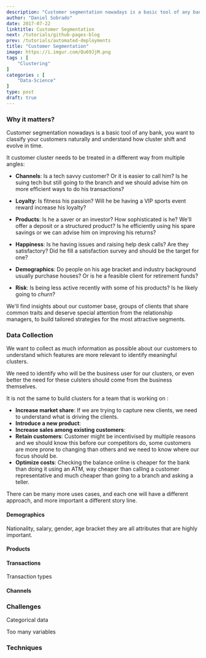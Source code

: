 ```yaml
---
description: "Customer segmentation nowadays is a basic tool of any bank, you want to classify your customers naturally and understand how cluster shift and evolve in time. We'll find insights about our customer base, groups of clients that share common traits and deserve special attention from the relationship managers, to build tailored strategies for the most attractive segments."
author: "Daniel Sobrado"
date: 2017-07-22
linktitle: Customer Segmentation
next: /tutorials/github-pages-blog
prev: /tutorials/automated-deployments
title: "Customer Segmentation"
image: https://i.imgur.com/Qu69JjM.png
tags : [
    "Clustering"
]
categories : [
    "Data-Science"
]
type: post
draft: true
---
```


### Why it matters?

Customer segmentation nowadays is a basic tool of any bank, you want to classify your customers naturally and understand how cluster shift and evolve in time.

It customer cluster needs to be treated in a different way from multiple angles:

- **Channels**: Is a tech savvy customer? Or it is easier to call him? Is he suing tech but still going to the branch and we should advise him on more efficient ways to do his transactions?
- **Loyalty**:  Is fitness his passion? Will he be having a VIP sports event reward increase his loyalty?
- **Products**: Is he a saver or an investor? How sophisticated is he? We'll offer a deposit or a structured product? Is he efficiently using his spare savings or we can advise him on improving his returns?
- **Happiness**:  Is he having issues and raising help desk calls? Are they satisfactory? Did he fill a satisfaction survey and should be the target for one?
- **Demographics**: Do people on his age bracket and industry background usually purchase houses? Or is he a feasible client for retirement funds?

- **Risk**:  Is being less active recently with some of his products? Is he likely going to *churn*?

We'll find insights about our customer base, groups of clients that share common traits and deserve special attention from the relationship managers, to build tailored strategies for the most attractive segments.

### Data Collection

We want to collect as much information as possible about our customers to understand which features are more relevant to identify meaningful clusters.

We need to identify who will be the business user for our clusters, or even better the need for these culsters should come from the business themselves.

It is not the same to build clusters for a team that is working on :

* **Increase market share**: If we are trying to capture new clients, we need to understand what is driving the clients.
* **Introduce a new product**: 
* **Increase sales among existing customers**:
* **Retain customers**: Customer might be incentivised by multiple reasons and we should know this before our competitors do, some customers are more prone to changing than others and we need to know where our focus should be.
* **Optimize costs**: Checking the balance online is cheaper for the bank than doing it using an ATM, way cheaper than calling a customer representative and much cheaper than going to a branch and asking a teller.

There can be many more uses cases, and each one will have a different approach, and more important a different story line.

#### Demographics

Nationality, salary, gender, age bracket they are all attributes that are highly important.

#### Products 

#### Transactions

Transaction types

#### Channels



### Challenges

Categorical data

Too many variables



### Techniques




